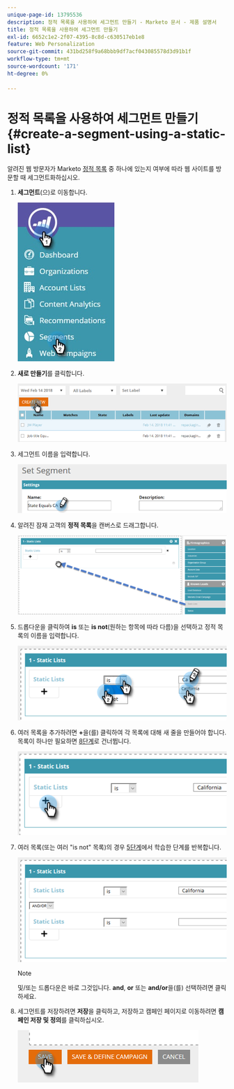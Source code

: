 ```yaml
---
unique-page-id: 13795536
description: 정적 목록을 사용하여 세그먼트 만들기 - Marketo 문서 - 제품 설명서
title: 정적 목록을 사용하여 세그먼트 만들기
exl-id: 6652c1e2-2f07-4395-8c8d-c630517eb1e8
feature: Web Personalization
source-git-commit: 431bd258f9a68bbb9df7acf043085578d3d91b1f
workflow-type: tm+mt
source-wordcount: '171'
ht-degree: 0%

---
```


# 정적 목록을 사용하여 세그먼트 만들기 {#create-a-segment-using-a-static-list}

알려진 웹 방문자가 Marketo [정적 목록](/help/marketo/product-docs/core-marketo-concepts/smart-lists-and-static-lists/static-lists/understanding-static-lists.md) 중 하나에 있는지 여부에 따라 웹 사이트를 방문할 때 세그먼트화하십시오.

1. **세그먼트**(으)로 이동합니다.

   ![](assets/1.jpg)

1. **새로 만들기**&#x200B;를 클릭합니다.

   ![](assets/two.png)

1. 세그먼트 이름을 입력합니다.

   ![](assets/three.png)

1. 알려진 잠재 고객의 **정적 목록**&#x200B;을 캔버스로 드래그합니다.

   ![](assets/four-2.png)

1. 드롭다운을 클릭하여 **is** 또는 **is not**(원하는 항목에 따라 다름)을 선택하고 정적 목록의 이름을 입력합니다.

   ![](assets/five-2.png)

1. 여러 목록을 추가하려면 **+**&#x200B;을(를) 클릭하여 각 목록에 대해 새 줄을 만들어야 합니다. 목록이 하나만 필요하면 [8단계](#eight)로 건너뜁니다.

   ![](assets/six-1.png)

1. 여러 목록(또는 여러 &quot;is not&quot; 목록)의 경우 [5단계](#five)에서 학습한 단계를 반복합니다.

   ![](assets/seven-2.png)

   >[!NOTE]
   >
   >및/또는 드롭다운은 바로 그것입니다. **and**, **or** 또는 **and/or**&#x200B;을(를) 선택하려면 클릭하세요.

1. 세그먼트를 저장하려면 **저장**&#x200B;을 클릭하고, 저장하고 캠페인 페이지로 이동하려면 **캠페인 저장 및 정의**&#x200B;를 클릭하십시오.

   ![](assets/eight-1.png)
